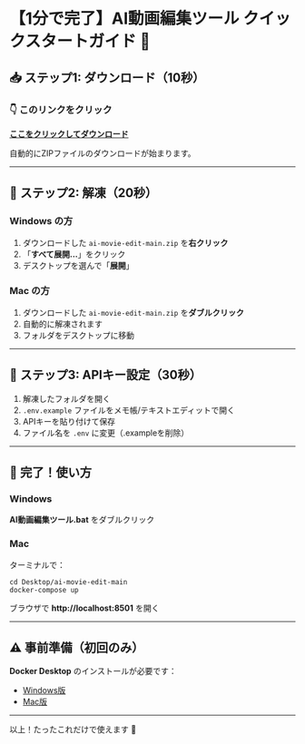 # 【1分で完了】AI動画編集ツール クイックスタートガイド 🚀

## 📥 ステップ1: ダウンロード（10秒）

### 👇 このリンクをクリック
**[ここをクリックしてダウンロード](https://github.com/idealjapan/ai-movie-edit/archive/refs/heads/main.zip)**

自動的にZIPファイルのダウンロードが始まります。

---

## 📂 ステップ2: 解凍（20秒）

### Windows の方
1. ダウンロードした `ai-movie-edit-main.zip` を**右クリック**
2. 「**すべて展開...**」をクリック
3. デスクトップを選んで「**展開**」

### Mac の方
1. ダウンロードした `ai-movie-edit-main.zip` を**ダブルクリック**
2. 自動的に解凍されます
3. フォルダをデスクトップに移動

---

## 🔑 ステップ3: APIキー設定（30秒）

1. 解凍したフォルダを開く
2. `.env.example` ファイルをメモ帳/テキストエディットで開く
3. APIキーを貼り付けて保存
4. ファイル名を `.env` に変更（.exampleを削除）

---

## 🎉 完了！使い方

### Windows
**AI動画編集ツール.bat** をダブルクリック

### Mac
ターミナルで：
```
cd Desktop/ai-movie-edit-main
docker-compose up
```

ブラウザで **http://localhost:8501** を開く

---

## ⚠️ 事前準備（初回のみ）

**Docker Desktop** のインストールが必要です：
- [Windows版](https://docs.docker.com/desktop/install/windows-install/)
- [Mac版](https://docs.docker.com/desktop/install/mac-install/)

---

以上！たったこれだけで使えます 🎊